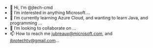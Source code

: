 - 👋 Hi, I’m @jtech-cmd
- 👀 I’m interested in anything Microsoft....
- 🌱 I’m currently learning Azure Cloud, and wanting to learn Java, and programming ...
- 💞️ I’m looking to collaborate on ...
- 📫 How to reach me jubreaux@microsoft.com, and jbrotechtv@gmail.com...

<!---
jtech-cmd/jtech-cmd is a ✨ special ✨ repository because its `README.md` (this file) appears on your GitHub profile.
You can click the Preview link to take a look at your changes.
--->
